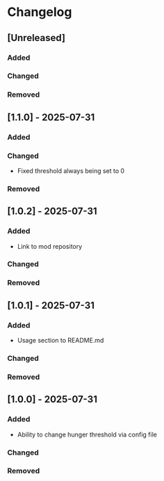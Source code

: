 # Changelog

## [Unreleased]

### Added

### Changed

### Removed

## [1.1.0] - 2025-07-31

### Added

### Changed

- Fixed threshold always being set to 0

### Removed

## [1.0.2] - 2025-07-31

### Added

- Link to mod repository

### Changed

### Removed

## [1.0.1] - 2025-07-31

### Added

- Usage section to README.md

### Changed

### Removed

## [1.0.0] - 2025-07-31

### Added

- Ability to change hunger threshold via config file

### Changed

### Removed
